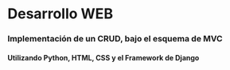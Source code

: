 # Desarrollo WEB
### Implementación de un CRUD, bajo el esquema de MVC
#### Utilizando Python, HTML, CSS y el Framework de Django
